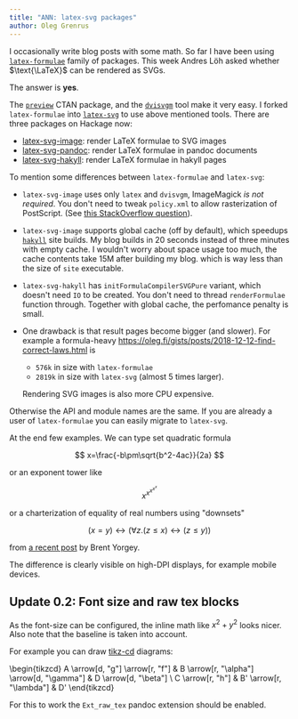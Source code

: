```yaml
---
title: "ANN: latex-svg packages"
author: Oleg Grenrus
---
```


I occasionally write blog posts with some math.
So far I have been using [`latex-formulae`](https://github.com/liamoc/latex-formulae) family of packages.
This week Andres Löh asked whether $\text{\LaTeX}$ can be rendered as SVGs.

The answer is **yes**.

The [`preview`](https://ctan.org/pkg/preview) CTAN package, and 
the [`dvisvgm`](https://dvisvgm.de/) tool make it very easy.
I forked `latex-formulae` into [`latex-svg`](https://github.com/phadej/latex-svg) to use above mentioned tools. There are three packages on Hackage now:

* [latex-svg-image](https://hackage.haskell.org/package/latex-svg-image): render LaTeX formulae to SVG images
* [latex-svg-pandoc](https://hackage.haskell.org/package/latex-svg-pandoc): render LaTeX formulae in pandoc documents
* [latex-svg-hakyll](https://hackage.haskell.org/package/latex-svg-hakyll): render LaTeX formulae in hakyll pages

To mention some differences between `latex-formulae` and `latex-svg`:

- `latex-svg-image` uses only `latex` and `dvisvgm`, ImageMagick *is not required*. You don't need to tweak `policy.xml` to allow rasterization of PostScript.
  (See [this StackOverflow question](https://stackoverflow.com/questions/52998331/imagemagick-security-policy-pdf-blocking-conversion)).
- `latex-svg-image` supports global cache (off by default), which speedups [`hakyll`](https://jaspervdj.be/hakyll/) site builds. My blog builds in 20 seconds instead of three minutes with empty cache. I wouldn't worry about space usage too much, the cache contents take 15M after building my blog. which is way less than the size of `site` executable.
- `latex-svg-hakyll` has `initFormulaCompilerSVGPure` variant, which doesn't need `IO` to be created. You don't need to thread `renderFormulae` function through.
  Together with global cache, the perfomance penalty is small.
- One drawback is that result pages become bigger (and slower). For example a formula-heavy https://oleg.fi/gists/posts/2018-12-12-find-correct-laws.html is

    - `576k` in size with `latex-formulae`
    - `2819k` in size with `latex-svg` (almost 5 times larger).

  Rendering SVG images is also more CPU expensive.

Otherwise the API and module names are the same. If you are already a user of
`latex-formulae` you can easily migrate to `latex-svg`.

At the end few examples. We can type set quadratic formula

$$
x=\frac{-b\pm\sqrt{b^2-4ac}}{2a}
$$

or an exponent tower like

$$
x^{x^{x^{x^x}}}
$$

or a charterization of equality of real numbers using "downsets"

$$
(x = y) \leftrightarrow (\forall z. (z \le x) \leftrightarrow (z \le y))
$$

from [a recent post](https://byorgey.wordpress.com/2020/02/23/what-would-dijkstra-do-proving-the-associativity-of-min/) by Brent Yorgey.

The difference is clearly visible on high-DPI displays, for example mobile devices.

Update 0.2: Font size and raw tex blocks
-----------------------------------------------

As the font-size can be configured, the inline math like $x^2 + y^2$
looks nicer. Also note that the baseline is taken into account.

For example you can draw [tikz-cd](https://ctan.org/pkg/tikz-cd?lang=en) diagrams:

\begin{tikzcd}
A \arrow[d, "g"] \arrow[r, "f"] & B \arrow[r, "\alpha"] \arrow[d, "\gamma"] & D \arrow[d, "\beta"] \\
C \arrow[r, "h"] & B' \arrow[r, "\lambda"] & D'
\end{tikzcd}

For this to work the `Ext_raw_tex` pandoc extension should be enabled.
